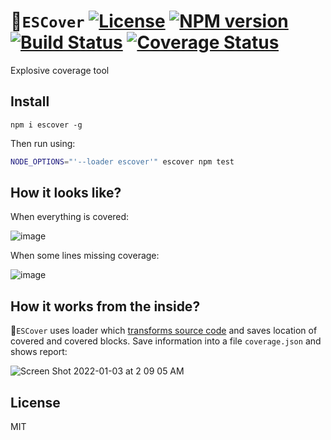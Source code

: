 # 🎩`ESCover` [![License][LicenseIMGURL]][LicenseURL] [![NPM version][NPMIMGURL]][NPMURL] [![Build Status][BuildStatusIMGURL]][BuildStatusURL] [![Coverage Status][CoverageIMGURL]][CoverageURL]

[NPMIMGURL]: https://img.shields.io/npm/v/escover.svg?style=flat
[BuildStatusURL]: https://github.com/coderaiser/escover/actions?query=workflow%3A%22Node+CI%22 "Build Status"
[BuildStatusIMGURL]: https://github.com/coderaiser/escover/workflows/Node%20CI/badge.svg
[LicenseIMGURL]: https://img.shields.io/badge/license-MIT-317BF9.svg?style=flat
[NPMURL]: https://npmjs.org/package/escover "npm"
[LicenseURL]: https://tldrlegal.com/license/mit-license "MIT License"
[CoverageURL]: https://coveralls.io/github/coderaiser/escover?branch=master
[CoverageIMGURL]: https://coveralls.io/repos/coderaiser/escover/badge.svg?branch=master&service=github

Explosive coverage tool

## Install

```
npm i escover -g
```

Then run using:

```sh
NODE_OPTIONS="'--loader escover'" escover npm test
```

## How it looks like?

When everything is covered:

![image](https://user-images.githubusercontent.com/1573141/147943954-ef708577-2856-4de0-9397-dead487b8c08.png)

When some lines missing coverage:

![image](https://user-images.githubusercontent.com/1573141/147944130-9b901646-05ff-4a76-86c9-30631b0a0dd4.png)

## How it works from the inside?

🎩`ESCover` uses loader which [transforms source code](https://putout.cloudcmd.io/#/gist/4de40f9c945fe987cb9327fe85631f16/71dc364670db2fa6d50e040055a20d142d4d90f7) and saves location of covered and covered blocks.
Save information into a file `coverage.json` and shows report:

![Screen Shot 2022-01-03 at 2 09 05 AM](https://user-images.githubusercontent.com/1573141/147892869-fbccb588-b997-4escovera-a88e-f28a29d2bdd6.png)

## License

MIT
